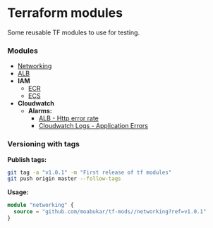 # Terraform modules

Some reusable TF modules to use for testing.

### Modules 

- [Networking](./networking/README.md)
- [ALB](./alb/README.md)
- **IAM**  
  - [ECR](./iam/ecr/README.md)
  - [ECS](./iam/ecs/README.md)
- **Cloudwatch**   
  - **Alarms:**  
    - [ALB - Http error rate](./cloudwatch/alarms/alb-http-errors/README.md)
    - [Cloudwatch Logs - Application Errors](./cloudwatch/alarms/application-log-errors/README.md)

### Versioning with tags

**Publish tags:**
```sh
git tag -a "v1.0.1" -m "First release of tf modules"
git push origin master --follow-tags
```
**Usage:**

```tf
module "networking" {
  source = "github.com/moabukar/tf-mods//networking?ref=v1.0.1"
}
```
